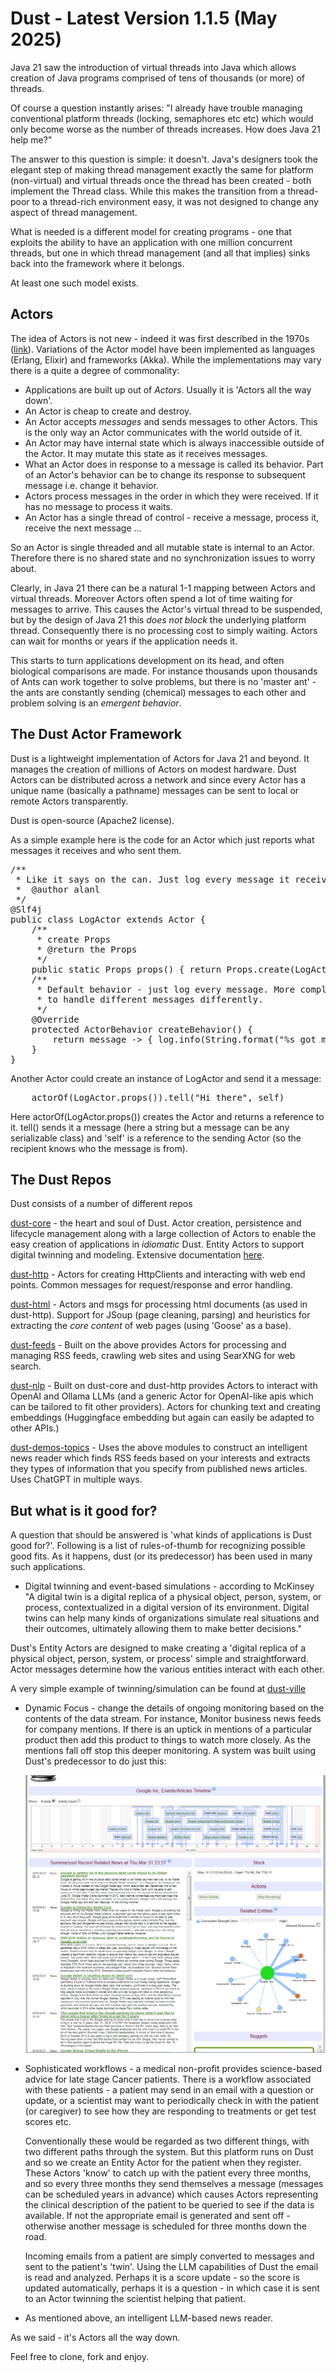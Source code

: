 # Dust - Latest Version 1.1.5 (May 2025)
Java 21 saw the introduction of virtual threads into Java which allows creation of Java programs 
comprised of tens of thousands (or more) of threads.

Of course a question instantly arises:
"I already have trouble managing conventional platform threads (locking, semaphores etc etc) 
which would only become worse as the number of threads increases. How does Java 21 help me?"

The answer to this question is simple: it doesn't. Java's designers took the elegant step of 
making thread management exactly the same for platform (non-virtual) and virtual threads once the thread
has been created - both implement the Thread class. While this makes the transition from a 
thread-poor to a thread-rich environment easy, it was not designed to change any aspect of 
thread management. 

What is needed is a different model for creating programs - one that exploits the ability to have
an application with one million concurrent threads, but one in which thread management (and all
that implies) sinks back into the framework where it belongs.

At least one such model exists.

## Actors
The idea of Actors is not new - indeed it was first described in the 1970s (<a href="https://arxiv.org/pdf/1008.1459">link</a>).
Variations of the Actor model have been implemented as languages (Erlang, Elixir) and frameworks (Akka).
While the implementations may vary there is a quite a degree of commonality:
* Applications are built up out of _Actors_. Usually it is 'Actors all the way down'.
* An Actor is cheap to create and destroy.
* An Actor accepts _messages_ and sends messages to other Actors. This is the only way
an Actor communicates with the world outside of it.
* An Actor may have internal state which is always inaccessible outside of the Actor. 
It may mutate this state as it receives messages.
* What an Actor does in response to a message is called its behavior. Part of an Actor's behavior 
can be to change its response to subsequent message i.e. change it behavior.
* Actors process messages in the order in which they were received. 
If it has no message to process it waits. 
* An Actor has a single thread of control - receive a message, process it, 
receive the next message ...

So an Actor is single threaded and all mutable state is internal to an Actor. Therefore there is no
shared state and no synchronization issues to worry about.

Clearly, in Java 21 there can be a natural 1-1 mapping between Actors and virtual threads. Moreover
Actors often spend a lot of time waiting for messages to arrive. This causes the Actor's
virtual thread to be suspended, but by the design of Java 21 this _does not block_ 
the underlying platform thread. Consequently there is no processing cost to simply waiting. Actors can
wait for months or years if the application needs it.

This starts to turn applications development on its head, and often biological comparisons are made. 
For instance thousands upon thousands of Ants can work together to solve problems, but there is no 'master ant' - 
the ants are constantly sending (chemical) messages to each other and problem solving is an _emergent_ _behavior_.

## The Dust Actor Framework
Dust is a lightweight implementation of Actors for Java 21 and beyond. It manages the creation of 
millions of Actors on modest hardware. Dust Actors can be distributed across a network and since
every Actor has a unique name (basically a pathname) messages can be sent to local or remote Actors
transparently.

Dust is open-source (Apache2 license).

As a simple example here is the code for an Actor which just reports what messages it receives and who sent them.
<pre>
/**
 * Like it says on the can. Just log every message it receives
 *  @author alanl
 */
@Slf4j
public class LogActor extends Actor {
    /**
     * create Props
     * @return the Props
     */
    public static Props props() { return Props.create(LogActor.class); }
    /**
     * Default behavior - just log every message. More complex Actors typically do a switch() (or branch) on message.class
     * to handle different messages differently.
     */
    @Override
    protected ActorBehavior createBehavior() {
        return message -> { log.info(String.format("%s got message %s from %s", self.path, message, sender)); };
    }
}
</pre>

Another Actor could create an instance of LogActor and send it a message: 

<pre>
    actorOf(LogActor.props()).tell("Hi there", self)
</pre>

Here actorOf(LogActor.props()) creates the Actor and returns a reference to it. tell() sends it a 
message (here a string but a message can be any serializable class) 
and 'self' is a reference to the sending Actor (so the recipient knows who the message is from).

## The Dust Repos
Dust consists of a number of different repos

<a href="https://github.com/dust-ai-mr/dust-core">dust-core</a> - the heart and soul of Dust. Actor creation, 
persistence and lifecycle management along with a large collection of Actors to enable the easy creation of 
applications in _idiomatic_ Dust. Entity Actors to support digital twinning and modeling. Extensive documentation
<a href="https://github.com/dust-ai-mr/dust-core/blob/main/docs/dust-core-1.0.1.pdf">here</a>.

<a href="https://github.com/dust-ai-mr/dust-http">dust-http</a> - Actors for creating HttpClients and interacting with
web end points. Common messages for request/response and error handling.

<a href="https://github.com/dust-ai-mr/dust-html">dust-html</a> - Actors and msgs for processing html documents 
(as used in dust-http). Support for JSoup (page cleaning, parsing) and heuristics for extracting 
the _core content_ of web pages (using 'Goose' as a base).

<a href="https://github.com/dust-ai-mr/dust-feeds">dust-feeds</a> - Built on the above provides Actors for processing and
managing RSS feeds, crawling web sites and using SearXNG for web search.

<a href="https://github.com/dust-ai-mr/dust-nlp">dust-nlp</a> - Built on dust-core and dust-http provides Actors to 
interact with OpenAI and Ollama LLMs (and a generic Actor for OpenAI-like apis which can be tailored to fit 
other providers). Actors for chunking text and creating embeddings (Huggingface embedding but again can easily
be adapted to other APIs.) 

<a href="https://github.com/dust-ai-mr/dust-demos-topics">dust-demos-topics</a> - Uses the above modules to construct an 
intelligent news reader which finds RSS feeds based on your interests and extracts they types of information that you 
specify from published news articles. Uses ChatGPT in multiple ways.

## But what is it good for?
A question that should be answered is 'what kinds of applications is Dust good for?'. Following is a list of 
rules-of-thumb for recognizing possible good fits. As it happens, dust (or its predecessor) has been used in 
many such applications.
* Digital twinning and event-based simulations - according to McKinsey 
"A digital twin is a digital replica of a physical object, person, system, or process, 
contextualized in a digital version of its environment. Digital twins can help many kinds of organizations
simulate real situations and their outcomes, ultimately allowing them to make better decisions."

Dust's Entity Actors are designed to make creating a 'digital replica of a physical object, person, system, or process'
simple and straightforward. Actor messages determine how the various entities interact with each other.

A very simple example of twinning/simulation can be found at <a href="https://github.com/dust-ai-mr/dust-ville">dust-ville</a>

* Dynamic Focus - change the details of ongoing monitoring based on the contents of the data stream.
  For instance, Monitor business news feeds for company mentions. If there is an uptick in mentions of a particular product
  then add this product to things to watch more closely. As the mentions fall off stop this deeper monitoring.
  A system was built using Dust's predecessor to do just this:
  
  
  <img src="/xray.png"/>


* Sophisticated workflows - a medical non-profit provides science-based advice for late stage Cancer patients. 
There is a workflow 
associated with these patients - a patient may send in an email with a question or update, or a scientist may want to 
periodically check in with the patient (or caregiver) to see how they are responding to treatments or get test scores etc.

  Conventionally these would be regarded as two different things, with two different paths through the system. But this
platform runs on Dust and so we create an Entity Actor for the patient when they register. These Actors 'know' to catch
up with the patient every three months, and so every three months they send themselves a message (messages can be scheduled
years in advance) which causes Actors representing the clinical description of the patient to be queried to see if the
data is available. If not the appropriate email is generated and sent off - otherwise another message is scheduled for 
three months down the road.

  Incoming emails from a patient are simply converted to messages and sent to the patient's 'twin'. Using the LLM 
capabilities of Dust the email is read and analyzed. Perhaps it is a score update - so the score is updated automatically,
perhaps it is a question - in which case it is sent to an Actor twinning the scientist helping that patient.

* As mentioned above, an intelligent LLM-based news reader. 

As we said - it's Actors all the way down. 

Feel free to clone, fork and enjoy.










